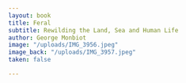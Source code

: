 ```yaml
---
layout: book
title: Feral
subtitle: Rewilding the Land, Sea and Human Life
author: George Monbiot
image: "/uploads/IMG_3956.jpeg"
image_back: "/uploads/IMG_3957.jpeg"
taken: false

---
```


